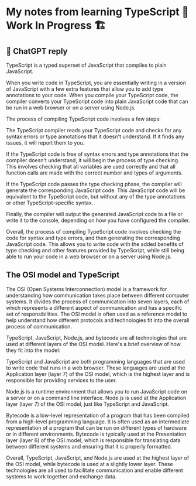 # My notes from learning TypeScript 🚧 Work In Progress 🏗

## 🤖 ChatGPT reply

TypeScript is a typed superset of JavaScript that compiles to plain JavaScript. 

When you write code in TypeScript, you are essentially writing in a version of JavaScript with a few extra features that allow you to add type annotations to your code. When you compile your TypeScript code, the compiler converts your TypeScript code into plain JavaScript code that can be run in a web browser or on a server using Node.js.

The process of compiling TypeScript code involves a few steps:

The TypeScript compiler reads your TypeScript code and checks for any syntax errors or type annotations that it doesn't understand. If it finds any issues, it will report them to you.

If the TypeScript code is free of syntax errors and type annotations that the compiler doesn't understand, it will begin the process of type checking. This involves checking that all variables are used correctly and that all function calls are made with the correct number and types of arguments.

If the TypeScript code passes the type checking phase, the compiler will generate the corresponding JavaScript code. This JavaScript code will be equivalent to the TypeScript code, but without any of the type annotations or other TypeScript-specific syntax.

Finally, the compiler will output the generated JavaScript code to a file or write it to the console, depending on how you have configured the compiler.

Overall, the process of compiling TypeScript code involves checking the code for syntax and type errors, and then generating the corresponding JavaScript code. This allows you to write code with the added benefits of type checking and other features provided by TypeScript, while still being able to run your code in a web browser or on a server using Node.js.

## The OSI model and TypeScript

The OSI (Open Systems Interconnection) model is a framework for understanding how communication takes place between different computer systems. It divides the process of communication into seven layers, each of which represents a different aspect of communication and has a specific set of responsibilities. The OSI model is often used as a reference model to help understand how different protocols and technologies fit into the overall process of communication.

TypeScript, JavaScript, Node.js, and bytecode are all technologies that are used at different layers of the OSI model. Here's a brief overview of how they fit into the model:

TypeScript and JavaScript are both programming languages that are used to write code that runs in a web browser. These languages are used at the Application layer (layer 7) of the OSI model, which is the highest layer and is responsible for providing services to the user.

Node.js is a runtime environment that allows you to run JavaScript code on a server or on a command line interface. Node.js is used at the Application layer (layer 7) of the OSI model, just like TypeScript and JavaScript.

Bytecode is a low-level representation of a program that has been compiled from a high-level programming language. It is often used as an intermediate representation of a program that can be run on different types of hardware or in different environments. Bytecode is typically used at the Presentation layer (layer 6) of the OSI model, which is responsible for translating data between different systems and ensuring that it is properly formatted.

Overall, TypeScript, JavaScript, and Node.js are used at the highest layer of the OSI model, while bytecode is used at a slightly lower layer. These technologies are all used to facilitate communication and enable different systems to work together and exchange data.
